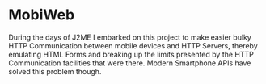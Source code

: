 MobiWeb
=======

During the days of J2ME I embarked on this project to make easier bulky HTTP Communication between mobile devices and HTTP Servers, thereby emulating HTML Forms and breaking up the limits presented by the HTTP Communication facilities that were there. Modern Smartphone APIs have solved this problem though.
